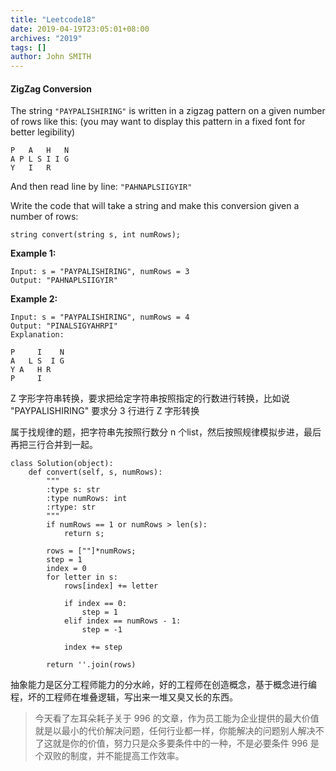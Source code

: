 ```yaml
---
title: "Leetcode18"
date: 2019-04-19T23:05:01+08:00
archives: "2019"
tags: []
author: John SMITH
---
```




#### ZigZag Conversion

The string `"PAYPALISHIRING"` is written in a zigzag pattern on a given number of rows like this: (you may want to display this pattern in a fixed font for better legibility)

```
P   A   H   N
A P L S I I G
Y   I   R
```

And then read line by line: `"PAHNAPLSIIGYIR"`

Write the code that will take a string and make this conversion given a number of rows:

```
string convert(string s, int numRows);
```

**Example 1:**

```
Input: s = "PAYPALISHIRING", numRows = 3
Output: "PAHNAPLSIIGYIR"
```

**Example 2:**

```
Input: s = "PAYPALISHIRING", numRows = 4
Output: "PINALSIGYAHRPI"
Explanation:

P     I    N
A   L S  I G
Y A   H R
P     I
```



Z 字形字符串转换，要求把给定字符串按照指定的行数进行转换，比如说 "PAYPALISHIRING" 要求分 3 行进行 Z 字形转换

属于找规律的题，把字符串先按照行数分 n 个list，然后按照规律模拟步进，最后再把三行合并到一起。

```
class Solution(object):
    def convert(self, s, numRows):
        """
        :type s: str
        :type numRows: int
        :rtype: str
        """
        if numRows == 1 or numRows > len(s):
            return s;
        
        rows = [""]*numRows;
        step = 1
        index = 0
        for letter in s:
            rows[index] += letter
            
            if index == 0:
                step = 1
            elif index == numRows - 1:
                step = -1
            
            index += step
        
        return ''.join(rows)
```



抽象能力是区分工程师能力的分水岭，好的工程师在创造概念，基于概念进行编程，坏的工程师在堆叠逻辑，写出来一堆又臭又长的东西。

>今天看了左耳朵耗子关于 996 的文章，作为员工能为企业提供的最大价值就是以最小的代价解决问题，任何行业都一样，你能解决的问题别人解决不了这就是你的价值，努力只是众多要条件中的一种，不是必要条件 996 是个双败的制度，并不能提高工作效率。